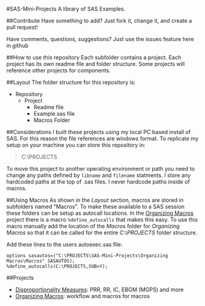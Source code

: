 #SAS-Mini-Projects
A library of SAS Examples.  

##Contribute
Have something to add?  Just fork it, change it, and create a pull request!

Have comments, questions, suggestions? Just use the issues feature here in github

##How to use this repository
Each subfolder contains a project.  Each project has its own readme file and folder structure.  Some projects will reference other projects for components.

##Layout
The folder structure for this repository is:
* Repository
	* Project
		* Readme file
		* Example.sas file
		* Macros Folder

##Considerations
I built these projects using my local PC based install of SAS.  For this reason the file references are windows format.  To replicate my setup on your machine you can store this repository in:

> C:\PROJECTS

To move this project to another operating environment or path you need to change any paths defined by `libname` and `filename` statments.  I store any hardcoded paths at the top of .sas files.  I never hardcode paths inside of macros.

##Using Macros
As shown in the *Layout* section, macros are stored in subfolders named "Macros". To make these available to a SAS session these folders can be setup as autocall locations.  In the [Organizing Macros](https://github.com/statmike/SAS-Mini-Projects/tree/master/Organizing%20Macros) project there is a macro `%define_autocalls` that makes this easy.  To use this macro manually add the location of the *Macros* folder for *Organizing Macros* so that it can be called for the entire *C:\PROJECTS* folder structure.

Add these lines to the users autoexec.sas file:
```sas
options sasautos=("C:\PROJECTS\SAS-Mini-Projects\Organizing Macros\Macros" SASAUTOS);
%define_autocalls(C:\PROJECTS,SUB=Y);
```

##Projects
* [Disproportionality Measures](https://github.com/statmike/SAS-Mini-Projects/tree/master/Disproportionality%20Measures): PRR, RR, IC, EBGM (MGPS) and more
* [Organizing Macros](https://github.com/statmike/SAS-Mini-Projects/tree/master/Organizing%20Macros): workflow and macros for macros
